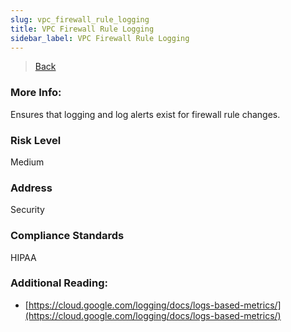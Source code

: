 ```yaml
---
slug: vpc_firewall_rule_logging
title: VPC Firewall Rule Logging
sidebar_label: VPC Firewall Rule Logging
---
```

> [Back](../../gcpvpcmonitoring)

### More Info:
Ensures that logging and log alerts exist for firewall rule changes.

### Risk Level
Medium

### Address
Security

### Compliance Standards
HIPAA

### Additional Reading:
- [https://cloud.google.com/logging/docs/logs-based-metrics/](https://cloud.google.com/logging/docs/logs-based-metrics/) 
